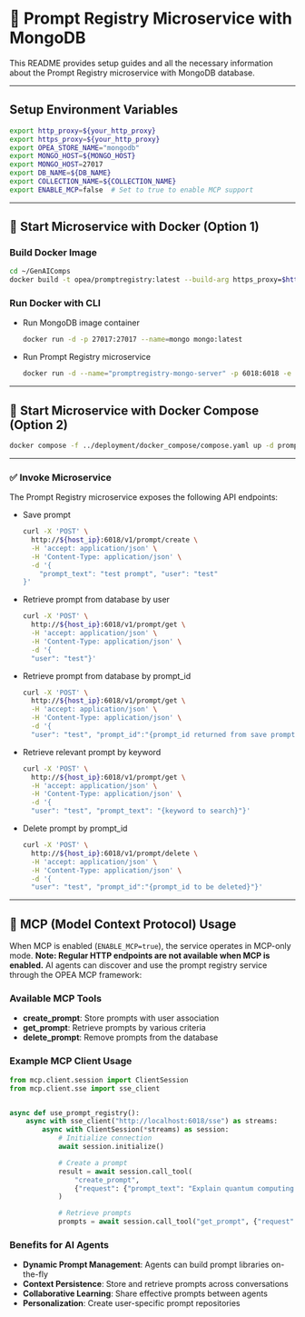 # 🧾 Prompt Registry Microservice with MongoDB

This README provides setup guides and all the necessary information about the Prompt Registry microservice with MongoDB database.

---

## Setup Environment Variables

```bash
export http_proxy=${your_http_proxy}
export https_proxy=${your_http_proxy}
export OPEA_STORE_NAME="mongodb"
export MONGO_HOST=${MONGO_HOST}
export MONGO_HOST=27017
export DB_NAME=${DB_NAME}
export COLLECTION_NAME=${COLLECTION_NAME}
export ENABLE_MCP=false  # Set to true to enable MCP support
```

---

## 🚀 Start Microservice with Docker (Option 1)

### Build Docker Image

```bash
cd ~/GenAIComps
docker build -t opea/promptregistry:latest --build-arg https_proxy=$https_proxy --build-arg http_proxy=$http_proxy -f comps/prompt_registry/src/Dockerfile .
```

### Run Docker with CLI

- Run MongoDB image container

  ```bash
  docker run -d -p 27017:27017 --name=mongo mongo:latest
  ```

- Run Prompt Registry microservice

  ```bash
  docker run -d --name="promptregistry-mongo-server" -p 6018:6018 -e http_proxy=$http_proxy -e https_proxy=$https_proxy -e no_proxy=$no_proxy -e MONGO_HOST=${MONGO_HOST} -e MONGO_PORT=${MONGO_PORT} -e DB_NAME=${DB_NAME} -e COLLECTION_NAME=${COLLECTION_NAME} -e ENABLE_MCP=${ENABLE_MCP} opea/promptregistry:latest
  ```

---

## 🚀 Start Microservice with Docker Compose (Option 2)

```bash
docker compose -f ../deployment/docker_compose/compose.yaml up -d promptregistry-mongo
```

---

### ✅ Invoke Microservice

The Prompt Registry microservice exposes the following API endpoints:

- Save prompt

  ```bash
  curl -X 'POST' \
    http://${host_ip}:6018/v1/prompt/create \
    -H 'accept: application/json' \
    -H 'Content-Type: application/json' \
    -d '{
      "prompt_text": "test prompt", "user": "test"
  }'
  ```

- Retrieve prompt from database by user

  ```bash
  curl -X 'POST' \
    http://${host_ip}:6018/v1/prompt/get \
    -H 'accept: application/json' \
    -H 'Content-Type: application/json' \
    -d '{
    "user": "test"}'
  ```

- Retrieve prompt from database by prompt_id

  ```bash
  curl -X 'POST' \
    http://${host_ip}:6018/v1/prompt/get \
    -H 'accept: application/json' \
    -H 'Content-Type: application/json' \
    -d '{
    "user": "test", "prompt_id":"{prompt_id returned from save prompt route above}"}'
  ```

- Retrieve relevant prompt by keyword

  ```bash
  curl -X 'POST' \
    http://${host_ip}:6018/v1/prompt/get \
    -H 'accept: application/json' \
    -H 'Content-Type: application/json' \
    -d '{
    "user": "test", "prompt_text": "{keyword to search}"}'
  ```

- Delete prompt by prompt_id

  ```bash
  curl -X 'POST' \
    http://${host_ip}:6018/v1/prompt/delete \
    -H 'accept: application/json' \
    -H 'Content-Type: application/json' \
    -d '{
    "user": "test", "prompt_id":"{prompt_id to be deleted}"}'
  ```

---

## 🤖 MCP (Model Context Protocol) Usage

When MCP is enabled (`ENABLE_MCP=true`), the service operates in MCP-only mode. **Note: Regular HTTP endpoints are not available when MCP is enabled.** AI agents can discover and use the prompt registry service through the OPEA MCP framework:

### Available MCP Tools

- **create_prompt**: Store prompts with user association
- **get_prompt**: Retrieve prompts by various criteria
- **delete_prompt**: Remove prompts from the database

### Example MCP Client Usage

```python
from mcp.client.session import ClientSession
from mcp.client.sse import sse_client


async def use_prompt_registry():
    async with sse_client("http://localhost:6018/sse") as streams:
        async with ClientSession(*streams) as session:
            # Initialize connection
            await session.initialize()

            # Create a prompt
            result = await session.call_tool(
                "create_prompt",
                {"request": {"prompt_text": "Explain quantum computing in simple terms", "user": "ai_agent_001"}},
            )

            # Retrieve prompts
            prompts = await session.call_tool("get_prompt", {"request": {"user": "ai_agent_001"}})
```

### Benefits for AI Agents

- **Dynamic Prompt Management**: Agents can build prompt libraries on-the-fly
- **Context Persistence**: Store and retrieve prompts across conversations
- **Collaborative Learning**: Share effective prompts between agents
- **Personalization**: Create user-specific prompt repositories
